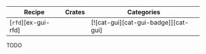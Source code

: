 | Recipe | Crates | Categories |
|--------|--------|------------|
| [`rfd`][ex-gui-rfd] |  | [![cat-gui][cat-gui-badge]][cat-gui] |

<div class="hidden">
TODO
</div>
